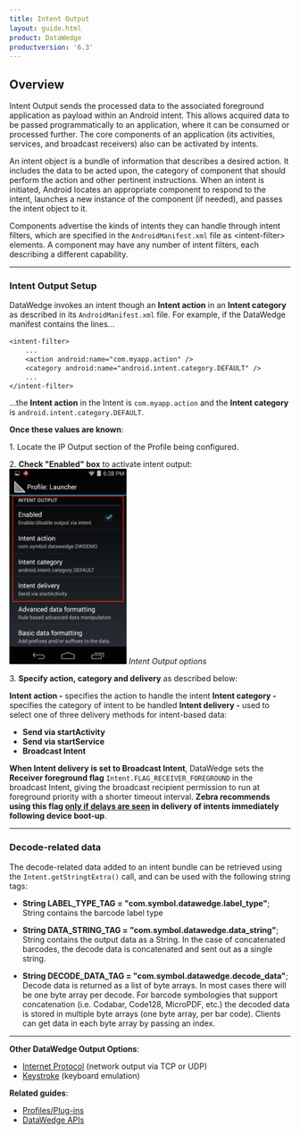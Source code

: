 ```yaml
---
title: Intent Output
layout: guide.html
product: DataWedge
productversion: '6.3'
---
```


## Overview
Intent Output sends the processed data to the associated foreground application as payload within an Android intent. This allows acquired data to be passed programmatically to an application, where it can be consumed or processed further. The core components of an application (its activities, services, and broadcast receivers) also can be activated by intents. 

An intent object is a bundle of information that describes a desired action. It includes the data to be acted upon, the category of component that should perform the action and other pertinent instructions. When an intent is initiated, Android locates an appropriate component to respond to the intent, launches a new instance of the component (if needed), and passes the intent object to it.

Components advertise the kinds of intents they can handle through intent filters, which are specified in the `AndroidManifest.xml` file as &lt;intent-filter&gt; elements. A component may have any number of intent filters, each describing a different capability. 

-----

### Intent Output Setup
DataWedge invokes an intent though an **Intent action** in an **Intent category** as described in its `AndroidManifest.xml` file. For example, if the DataWedge manifest contains the lines...

    <intent-filter>
        ...
        <action android:name="com.myapp.action" />
		<category android:name="android.intent.category.DEFAULT" />
        ...
    </intent-filter>

...the **Intent action** in the Intent is `com.myapp.action` and the **Intent category** is `android.intent.category.DEFAULT`.

**Once these values are known**: 

&#49;. Locate the IP Output section of the Profile being configured.

&#50;. **Check "Enabled" box** to activate intent output:  
<img style="height:350px" src="../intent_output 2.png"/>
_Intent Output options_
<br>

&#51;. **Specify action, category and delivery** as described below: 

**Intent action -** specifies the action to handle the intent 
**Intent category -** specifies the category of intent to be handled 
**Intent delivery -** used to select one of three delivery methods for intent-based data:
* **Send via startActivity** 
* **Send via startService** 
* **Broadcast Intent** 

**When Intent delivery is set to Broadcast Intent**, DataWedge sets the **Receiver foreground flag** `Intent.FLAG_RECEIVER_FOREGROUND` in the broadcast Intent, giving the broadcast recipient permission to run at foreground priority with a shorter timeout interval. **Zebra recommends using this flag <u>only if delays are seen</u> in delivery of intents immediately following device boot-up**.

-----

### Decode-related data
The decode-related data added to an intent bundle can be retrieved using the `Intent.getStringtExtra()` call, and can be used with the following string tags:

* **String LABEL_TYPE_TAG = "com.symbol.datawedge.label_type"**; String contains the barcode label type

* **String DATA_STRING_TAG = "com.symbol.datawedge.data_string"**; String contains the output data as a String. In the case of concatenated barcodes, the decode data is concatenated and sent out as a single string.

* **String DECODE_DATA_TAG = "com.symbol.datawedge.decode_data"**; Decode data is returned as a list of byte arrays. In most cases there will be one byte array per decode. For barcode symbologies that support concatenation (i.e. Codabar, Code128, MicroPDF, etc.) the decoded data is stored in multiple byte arrays (one byte array, per bar code). Clients can get data in each byte array by passing an index.

-----

**Other DataWedge Output Options**:

* [Internet Protocol](../ip) (network output via TCP or UDP) 
* [Keystroke](../keystroke) (keyboard emulation)

**Related guides**:

* [Profiles/Plug-ins](../../profiles)
* [DataWedge APIs](../../api) 

